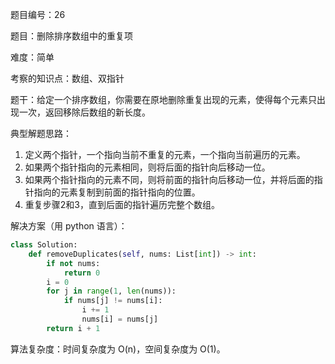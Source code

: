 题目编号：26

题目：删除排序数组中的重复项

难度：简单

考察的知识点：数组、双指针

题干：给定一个排序数组，你需要在原地删除重复出现的元素，使得每个元素只出现一次，返回移除后数组的新长度。

典型解题思路：

1. 定义两个指针，一个指向当前不重复的元素，一个指向当前遍历的元素。
2. 如果两个指针指向的元素相同，则将后面的指针向后移动一位。
3. 如果两个指针指向的元素不同，则将前面的指针向后移动一位，并将后面的指针指向的元素复制到前面的指针指向的位置。
4. 重复步骤2和3，直到后面的指针遍历完整个数组。

解决方案（用 python 语言）：

```python
class Solution:
    def removeDuplicates(self, nums: List[int]) -> int:
        if not nums:
            return 0
        i = 0
        for j in range(1, len(nums)):
            if nums[j] != nums[i]:
                i += 1
                nums[i] = nums[j]
        return i + 1
```

算法复杂度：时间复杂度为 O(n)，空间复杂度为 O(1)。
